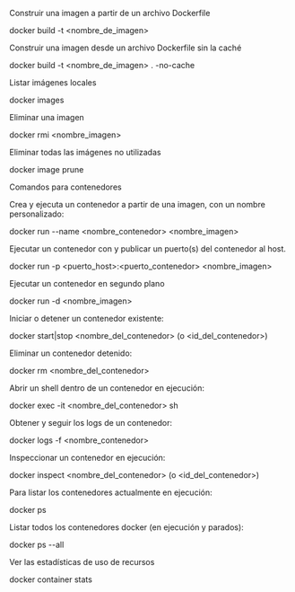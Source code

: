 Construir una imagen a partir de un archivo Dockerfile

docker build -t <nombre_de_imagen>

Construir una imagen desde un archivo Dockerfile sin la caché

docker build -t <nombre_de_imagen> . -no-cache

Listar imágenes locales

docker images

Eliminar una imagen

docker rmi <nombre_imagen>

Eliminar todas las imágenes no utilizadas

docker image prune

Comandos para contenedores

Crea y ejecuta un contenedor a partir de una imagen, con un nombre personalizado:

docker run --name <nombre_contenedor> <nombre_imagen>

Ejecutar un contenedor con y publicar un puerto(s) del contenedor al host.

docker run -p <puerto_host>:<puerto_contenedor> <nombre_imagen>

Ejecutar un contenedor en segundo plano

docker run -d <nombre_imagen>

Iniciar o detener un contenedor existente:

docker start|stop <nombre_del_contenedor> (o <id_del_contenedor>)

Eliminar un contenedor detenido:

docker rm <nombre_del_contenedor>

Abrir un shell dentro de un contenedor en ejecución:

docker exec -it <nombre_del_contenedor> sh

Obtener y seguir los logs de un contenedor:

docker logs -f <nombre_contenedor>

Inspeccionar un contenedor en ejecución:

docker inspect <nombre_del_contenedor> (o <id_del_contenedor>)

Para listar los contenedores actualmente en ejecución:

docker ps

Listar todos los contenedores docker (en ejecución y parados):

docker ps --all

Ver las estadísticas de uso de recursos

docker container stats